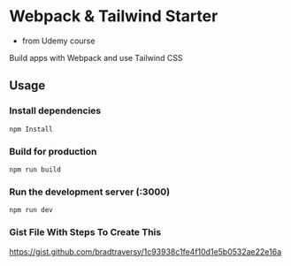 # Webpack & Tailwind Starter
- from Udemy course

Build apps with Webpack and use Tailwind CSS

## Usage

### Install dependencies

```
npm Install
```

### Build for production

```
npm run build
```

### Run the development server (:3000)

```
npm run dev
```

### Gist File With Steps To Create This
https://gist.github.com/bradtraversy/1c93938c1fe4f10d1e5b0532ae22e16a
